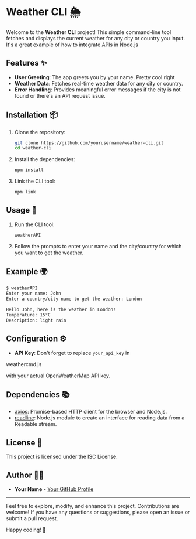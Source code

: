 # Weather CLI 🌦️

Welcome to the **Weather CLI** project! This simple command-line tool fetches and displays the current weather for any city or country you input. It's a great example of how to integrate APIs in Node.js

## Features ✨

- **User Greeting**: The app greets you by your name. Pretty cool right
- **Weather Data**: Fetches real-time weather data for any city or country.
- **Error Handling**: Provides meaningful error messages if the city is not found or there's an API request issue.

## Installation 📦

1. Clone the repository:
   ```sh
   git clone https://github.com/yourusername/weather-cli.git
   cd weather-cli
   ```

2. Install the dependencies:
   ```sh
   npm install
   ```

3. Link the CLI tool:
   ```sh
   npm link
   ```

## Usage 🚀

1. Run the CLI tool:
   ```sh
   weatherAPI
   ```

2. Follow the prompts to enter your name and the city/country for which you want to get the weather.

## Example 🌍

```sh
$ weatherAPI
Enter your name: John
Enter a country/city name to get the weather: London

Hello John, here is the weather in London!
Temperature: 15°C
Description: light rain
```

## Configuration ⚙️

- **API Key**: Don't forget to replace `your_api_key` in 

weathercmd.js

 with your actual OpenWeatherMap API key.

## Dependencies 📚

- [axios](https://www.npmjs.com/package/axios): Promise-based HTTP client for the browser and Node.js.
- [readline](https://nodejs.org/api/readline.html): Node.js module to create an interface for reading data from a Readable stream.

## License 📄

This project is licensed under the ISC License.

## Author 👨‍💻

- **Your Name** - [Your GitHub Profile](https://github.com/yourusername)

---

Feel free to explore, modify, and enhance this project. Contributions are welcome! If you have any questions or suggestions, please open an issue or submit a pull request.

Happy coding! 🎉
```
